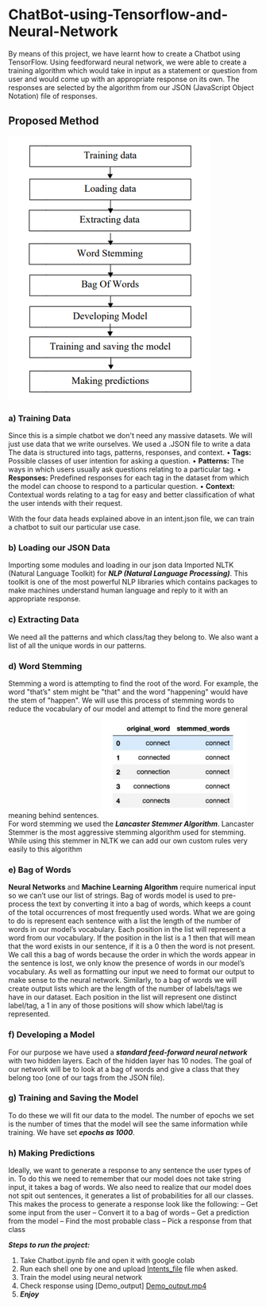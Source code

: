 # ChatBot-using-Tensorflow-and-Neural-Network
By means of this project, we have learnt how to create a Chatbot using TensorFlow. Using feedforward neural network, we were able to create a training algorithm which would take in input as a statement or question from user and would come up with an appropriate response on its own. The responses are selected by the algorithm from our JSON (JavaScript Object Notation) file of responses. <br/>
## Proposed Method 
![flow_chart](/img/flowchart.png "Proposed_flow_chart")

### a) Training Data
Since this is a simple chatbot we don't need any massive datasets. We will just use data that we write ourselves. We used a .JSON file to write a data
The data is structured into tags, patterns, responses, and context.
•	**Tags:** Possible classes of user intention for asking a question.
•	**Patterns:** The ways in which users usually ask questions relating to a particular tag.
•	**Responses:** Predefined responses for each tag in the dataset from which the model can choose to respond to a particular question.
•	**Context:** Contextual words relating to a tag for easy and better classification of what the user intends with their request.

With the four data heads explained above in an intent.json file, we can train a chatbot to suit our particular use case.

### b)	Loading our JSON Data
Importing some modules and loading in our json data
Imported NLTK (Natural Language Toolkit) for ***NLP (Natural Language Processing)***. This toolkit is one of the most powerful NLP libraries which contains packages to make machines understand human language and reply to it with an appropriate response.
### c) Extracting Data
We need all the patterns and which class/tag they belong to. We also want a list of all the unique words in our patterns.

### d)	Word Stemming
Stemming a word is attempting to find the root of the word. For example, the word "that’s" stem might be "that" and the word "happening" would have the stem of "happen". We will use this process of stemming words to reduce the vocabulary of our model and attempt to find the more general meaning behind sentences.
![stemmed_word](/img/stemmed_word_example.png "Stemmed_word_example")
For word stemming we used the ***Lancaster Stemmer Algorithm***. Lancaster Stemmer is the most aggressive stemming algorithm used for stemming. While using this stemmer in NLTK we can add our own custom rules very easily to this algorithm

### e)	Bag of Words

**Neural Networks** and **Machine Learning Algorithm** require numerical input so we can’t use our list of strings. Bag of words model is used to pre-process the text by converting it into a bag of words, which keeps a count of the total occurrences of most frequently used words. What we are going to do is represent each sentence with a list the length of the number of words in our model’s vocabulary. Each position in the list will represent a word from our vocabulary. If the position in the list is a 1 then that will mean that the word exists in our sentence, if it is a 0 then the word is not present. We call this a bag of words because the order in which the words appear in the sentence is lost, we only know the presence of words in our model’s vocabulary. As well as formatting our input we need to format our output to make sense to the neural network. Similarly, to a bag of words we will create output lists which are the length of the number of labels/tags we have in our dataset. Each position in the list will represent one distinct label/tag, a 1 in any of those positions will show which label/tag is represented.

### f)	Developing a Model
For our purpose we have used a ***standard feed-forward neural network*** with two hidden layers. Each of the hidden layer has 10 nodes. The goal of our network will be to look at a bag of words and give a class that they belong too (one of our tags from the JSON file).
### g)	Training and Saving the Model
To do these we will fit our data to the model. The number of epochs we set is the number of times that the model will see the same information while training.
We have set ***epochs as 1000***.

### h)	Making Predictions
Ideally, we want to generate a response to any sentence the user types of in. To do this we need to remember that our model does not take string input, it takes a bag of words. We also need to realize that our model does not spit out sentences, it generates a list of probabilities for all our classes. This makes the process to generate a response look like the following: – Get some input from the user – Convert it to a bag of words – Get a prediction from the model – Find the most probable class – Pick a response from that class

***Steps to run the project:***
1. Take Chatbot.ipynb file and open it with google colab
2. Run each shell one by one and upload [Intents_file](https://github.com/deependra278/ChatBot-using-Tensorflow-and-Neural-Network/blob/bcd7a0bbc88f76937901910d7c2065ef5ba76262/intents.json) file when asked.
3. Train the model using neural network
4. Check response using [Demo_output] [Demo_output.mp4](https://github.com/deependra278/ChatBot-using-Tensorflow-and-Neural-Network/blob/bcd7a0bbc88f76937901910d7c2065ef5ba76262/Demo_output.mp4)
5. ***Enjoy***



